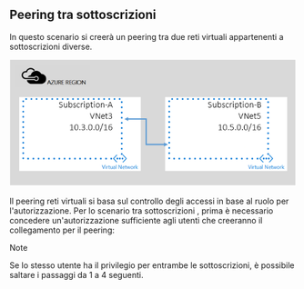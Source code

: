 ## Peering tra sottoscrizioni
In questo scenario si creerà un peering tra due reti virtuali appartenenti a sottoscrizioni diverse.

![Scenario tra sottoscrizioni](./media/virtual-networks-create-vnetpeering-scenario-crosssub-include/figure01.PNG)

Il peering reti virtuali si basa sul controllo degli accessi in base al ruolo per l'autorizzazione. Per lo scenario tra sottoscrizioni , prima è necessario concedere un'autorizzazione sufficiente agli utenti che creeranno il collegamento per il peering:

> [!NOTE]
> Se lo stesso utente ha il privilegio per entrambe le sottoscrizioni, è possibile saltare i passaggi da 1 a 4 seguenti.
> 
> 

<!---HONumber=AcomDC_0921_2016-->